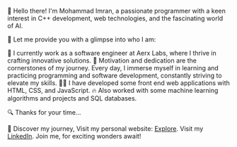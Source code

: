 👋 Hello there! I'm Mohammad Imran, a passionate programmer with a keen interest in C++ development, web technologies, and the fascinating world of AI.

🌟 Let me provide you with a glimpse into who I am:

🎨 I currently work as a software engineer at Aerx Labs, where I thrive in crafting innovative solutions.
🔮 Motivation and dedication are the cornerstones of my journey. Every day, I immerse myself in learning and practicing programming and software development, constantly striving to elevate my skills.
🧙‍♂️ I have developed some front end web applications with HTML, CSS, and JavaScript.
🔥 Also worked with some machine learning algorithms and projects and SQL databases.

🔍 Thanks for your time...

🚀 Discover my journey, Visit my personal website: [Explore](https://imran-01.netlify.app/). Visit my [LinkedIn](https://www.linkedin.com/in/mohdimran01). Join me, for exciting wonders await!
